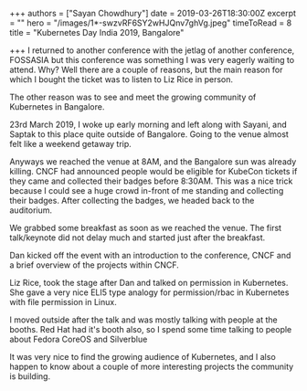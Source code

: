 +++
authors = ["Sayan Chowdhury"]
date = 2019-03-26T18:30:00Z
excerpt = ""
hero = "/images/1*-swzvRF6SY2wHJQnv7ghVg.jpeg"
timeToRead = 8
title = "Kubernetes Day India 2019, Bangalore"

+++
I returned to another conference with the jetlag of another conference, FOSSASIA but this conference was something I was very eagerly waiting to attend. Why? Well there are a couple of reasons, but the main reason for which I bought the ticket was to listen to Liz Rice in person.

The other reason was to see and meet the growing community of Kubernetes in Bangalore.

23rd March 2019, I woke up early morning and left along with Sayani, and Saptak to this place quite outside of Bangalore. Going to the venue almost felt like a weekend getaway trip.

Anyways we reached the venue at 8AM, and the Bangalore sun was already killing. CNCF had announced people would be eligible for KubeCon tickets if they came and collected their badges before 8:30AM. This was a nice trick because I could see a huge crowd in-front of me standing and collecting their badges. After collecting the badges, we headed back to the auditorium.

We grabbed some breakfast as soon as we reached the venue. The first talk/keynote did not delay much and started just after the breakfast.

Dan kicked off the event with an introduction to the conference, CNCF and a brief overview of the projects within CNCF.

Liz Rice, took the stage after Dan and talked on permission in Kubernetes. She gave a very nice ELI5 type analogy for permission/rbac in Kubernetes with file permission in Linux.

I moved outside after the talk and was mostly talking with people at the booths. Red Hat had it's booth also, so I spend some time talking to people about Fedora CoreOS and Silverblue

It was very nice to find the growing audience of Kubernetes, and I also happen to know about a couple of more interesting projects the community is building.